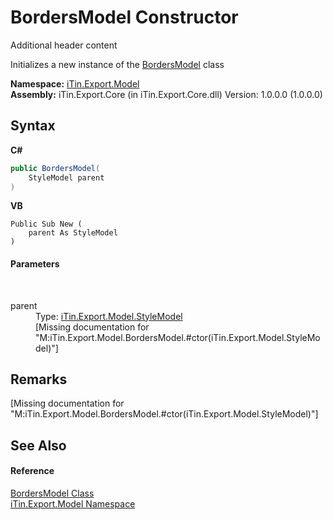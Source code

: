 # BordersModel Constructor 
Additional header content 

Initializes a new instance of the <a href="bc2c9bf4-e095-1e0c-6542-f1f0f28121a2">BordersModel</a> class

**Namespace:**&nbsp;<a href="ef57ffcc-e95e-b212-5a46-9aa6f5a3511f">iTin.Export.Model</a><br />**Assembly:**&nbsp;iTin.Export.Core (in iTin.Export.Core.dll) Version: 1.0.0.0 (1.0.0.0)

## Syntax

**C#**<br />
``` C#
public BordersModel(
	StyleModel parent
)
```

**VB**<br />
``` VB
Public Sub New ( 
	parent As StyleModel
)
```


#### Parameters
&nbsp;<dl><dt>parent</dt><dd>Type: <a href="baeb266c-8597-5b32-68a5-12c1b3e5d907">iTin.Export.Model.StyleModel</a><br />\[Missing <param name="parent"/> documentation for "M:iTin.Export.Model.BordersModel.#ctor(iTin.Export.Model.StyleModel)"\]</dd></dl>

## Remarks
\[Missing <remarks> documentation for "M:iTin.Export.Model.BordersModel.#ctor(iTin.Export.Model.StyleModel)"\]

## See Also


#### Reference
<a href="bc2c9bf4-e095-1e0c-6542-f1f0f28121a2">BordersModel Class</a><br /><a href="ef57ffcc-e95e-b212-5a46-9aa6f5a3511f">iTin.Export.Model Namespace</a><br />